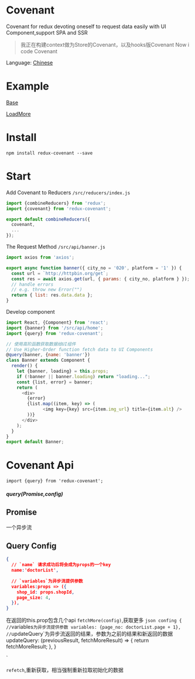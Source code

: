 # Covenant
Covenant for redux devoting oneself to request data easily with UI Component,support SPA and SSR

> 我正在构建context做为Store的Covenant，以及hooks版Covenant
> Now i code Covenant 

Language: [Chinese](README.md)

# Example
[Base](https://codesandbox.io/s/vjp3xzv27)

[LoadMore](https://codesandbox.io/s/7zn7m37911)


# Install
```
npm install redux-covenant --save
```
# Start

Add Covenant to Reducers `/src/reducers/index.js`
```javascript
import {combineReducers} from 'redux';
import {covenant} from 'redux-covenant';

export default combineReducers({
  covenant,
  ...
});

```


The Request Method `/src/api/banner.js`
```javascript
import axios from 'axios';

export async function banner({ city_no = '020', platform = '1' }) {
  const url = `http://httpbin.org/get`;
  const res = await axios.get(url, { params: { city_no, platform } });
  // handle errors
  // e.g. throw new Error("")
  return { list: res.data.data };
}
```


Develop component
```javascript
import React, {Component} from 'react';
import {banner} from '/src/api/home';
import {query} from 'redux-covenant';

// 使用高阶函数获取数据给UI组件
// Use Higher-Order function fetch data to UI Components
@query(banner, {name: 'banner'})
class Banner extends Component {
  render() {
    let {banner, loading} = this.props;
    if (!banner || banner.loading) return "loading...";
    const {list, error} = banner;
    return (
      <div>
        {error}
        {list.map((item, key) => (
              <img key={key} src={item.img_url} title={item.alt} />
        ))}
      </div>
    );
  }
}
export default Banner;
```


# Covenant Api
`import {query} from 'redux-covenant';`
##### query(Promise,config)

## Promise
一个异步流

## Query Config

```json
{
  // `name` 请求成功后将会成为props的一个key
  name:'doctorList',
  
  // `variables`为异步流提供参数
  variables:props => ({
    shop_id: props.shopId,
    page_size: 4,
  }),
}

```

在返回的this.prop包含几个api
`fetchMore(config)`,获取更多
`json
confing
{
  //`variables`为异步流提供参数
variables: {page_no: doctorList.page + 1},
//`updateQuery`为异步流返回的结果，参数为之前的结果和新返回的数据
updateQuery: (previousResult, fetchMoreResult) => {
      return fetchMoreResult;
},
}

`

`refetch`,重新获取，相当强制重新拉取初始化的数据

